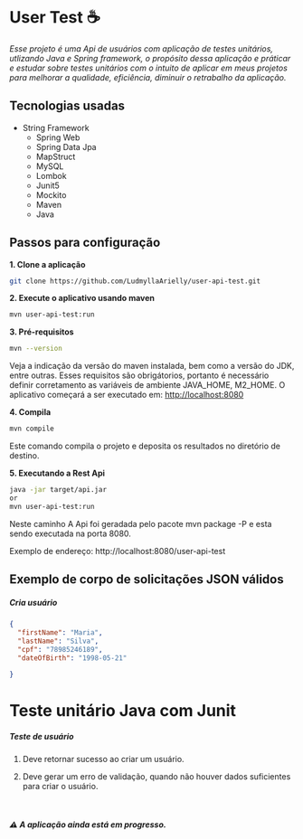 # User Test :coffee:

*Esse projeto é uma Api de usuários com aplicação de testes unitários, utlizando Java e Spring framework, o propósito dessa aplicação e práticar e estudar sobre testes unitários com o intuito de aplicar em meus projetos para melhorar a qualidade, eficiência, diminuir o retrabalho da aplicação.*

## Tecnologias usadas
- String Framework
  - Spring Web
  - Spring Data Jpa
  - MapStruct
  - MySQL
  - Lombok
  - Junit5
  - Mockito
  - Maven
  - Java 

## Passos para configuração

**1. Clone a aplicação**

```bash
git clone https://github.com/LudmyllaArielly/user-api-test.git
```
**2. Execute o aplicativo usando maven**

```bash
mvn user-api-test:run
```
**3. Pré-requisitos**
```bash
mvn --version
```
Veja a indicação da versão do maven instalada, bem como a versão do JDK, entre outras. Esses requisitos são obrigátorios, portanto é necessário definir corretamento as variáveis de ambiente JAVA_HOME, M2_HOME.
O aplicativo começará a ser executado em: <http://localhost:8080>

**4. Compila**

```bash
mvn compile
```
Este comando compila o projeto e deposita os resultados no diretório de destino.

**5. Executando a Rest Api**

```bash
java -jar target/api.jar
or
mvn user-api-test:run
```
Neste caminho
A Api foi geradada pelo pacote mvn package -P e esta sendo executada na porta 8080.

Exemplo de endereço: http://localhost:8080/user-api-test

## Exemplo de corpo de solicitações JSON válidos

##### Cria usuário
```json
{
  "firstName": "Maria",
  "lastName": "Silva",
  "cpf": "78985246189",
  "dateOfBirth": "1998-05-21"
 
}
```

#  Teste unitário Java com Junit

##### Teste de usuário

1. Deve retornar sucesso ao criar um usuário.

2. Deve gerar um erro de validação, quando não houver dados suficientes para criar o usuário.

   ​

#####  :warning: A aplicação ainda está em progresso. 